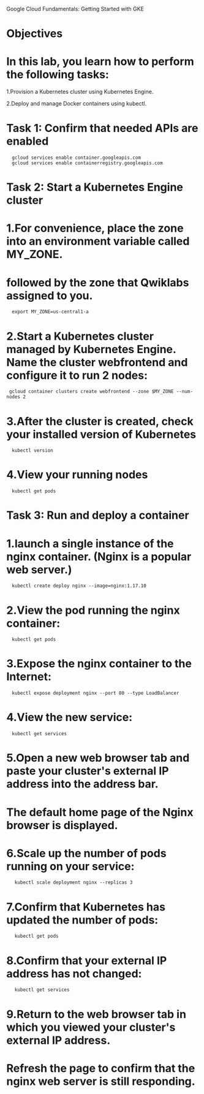 Google Cloud Fundamentals: Getting Started with GKE

# Objectives
# In this lab, you learn how to perform the following tasks:

1.Provision a Kubernetes cluster using Kubernetes Engine.

2.Deploy and manage Docker containers using kubectl.

# Task 1: Confirm that needed APIs are enabled
      gcloud services enable container.googleapis.com 
      gcloud services enable containerregistry.googleapis.com

# Task 2: Start a Kubernetes Engine cluster

# 1.For convenience, place the zone into an environment variable called MY_ZONE.
# followed by the zone that Qwiklabs assigned to you. 
      export MY_ZONE=us-central1-a

# 2.Start a Kubernetes cluster managed by Kubernetes Engine. Name the cluster webfrontend and configure it to run 2 nodes:
     gcloud container clusters create webfrontend --zone $MY_ZONE --num-nodes 2

# 3.After the cluster is created, check your installed version of Kubernetes
      kubectl version

# 4.View your running nodes
      kubectl get pods

# Task 3: Run and deploy a container

# 1.launch a single instance of the nginx container. (Nginx is a popular web server.)
      kubectl create deploy nginx --image=nginx:1.17.10

# 2.View the pod running the nginx container:
      kubectl get pods

# 3.Expose the nginx container to the Internet:
      kubectl expose deployment nginx --port 80 --type LoadBalancer

# 4.View the new service:
      kubectl get services

# 5.Open a new web browser tab and paste your cluster's external IP address into the address bar. 
# The default home page of the Nginx browser is displayed.

# 6.Scale up the number of pods running on your service:
       kubectl scale deployment nginx --replicas 3

# 7.Confirm that Kubernetes has updated the number of pods:
       kubectl get pods

# 8.Confirm that your external IP address has not changed:
       kubectl get services

# 9.Return to the web browser tab in which you viewed your cluster's external IP address. 
# Refresh the page to confirm that the nginx web server is still responding.
